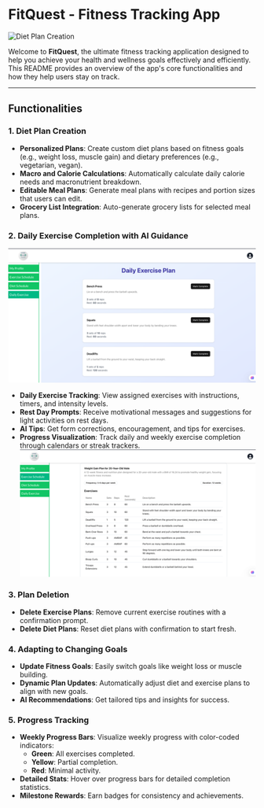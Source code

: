 # FitQuest - Fitness Tracking App

![Diet Plan Creation](./1.png)

Welcome to **FitQuest**, the ultimate fitness tracking application designed to help you achieve your health and wellness goals effectively and efficiently. This README provides an overview of the app's core functionalities and how they help users stay on track.

---

## Functionalities

### 1. Diet Plan Creation

- **Personalized Plans**: Create custom diet plans based on fitness goals (e.g., weight loss, muscle gain) and dietary preferences (e.g., vegetarian, vegan).
- **Macro and Calorie Calculations**: Automatically calculate daily calorie needs and macronutrient breakdown.
- **Editable Meal Plans**: Generate meal plans with recipes and portion sizes that users can edit.
- **Grocery List Integration**: Auto-generate grocery lists for selected meal plans.

### 2. Daily Exercise Completion with AI Guidance

![Daily Exercise Completion](./2.png)

- **Daily Exercise Tracking**: View assigned exercises with instructions, timers, and intensity levels.
- **Rest Day Prompts**: Receive motivational messages and suggestions for light activities on rest days.
- **AI Tips**: Get form corrections, encouragement, and tips for exercises.
- **Progress Visualization**: Track daily and weekly exercise completion through calendars or streak trackers.
  ![Progress Tracking](./3.png)

### 3. Plan Deletion

- **Delete Exercise Plans**: Remove current exercise routines with a confirmation prompt.
- **Delete Diet Plans**: Reset diet plans with confirmation to start fresh.

### 4. Adapting to Changing Goals

- **Update Fitness Goals**: Easily switch goals like weight loss or muscle building.
- **Dynamic Plan Updates**: Automatically adjust diet and exercise plans to align with new goals.
- **AI Recommendations**: Get tailored tips and insights for success.

### 5. Progress Tracking

- **Weekly Progress Bars**: Visualize weekly progress with color-coded indicators:
  - **Green**: All exercises completed.
  - **Yellow**: Partial completion.
  - **Red**: Minimal activity.
- **Detailed Stats**: Hover over progress bars for detailed completion statistics.
- **Milestone Rewards**: Earn badges for consistency and achievements.
